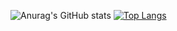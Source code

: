 

![Anurag's GitHub stats](https://github-readme-stats.vercel.app/api?username=Jkeroromk&theme=dark&show_icons=true)
[![Top Langs](https://github-readme-stats.vercel.app/api/top-langs/?username=Jkeroromk&layout=compact)](https://github.com/anuraghazra/github-readme-stats)
